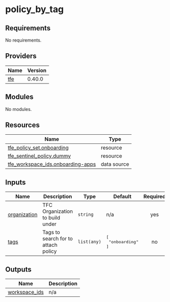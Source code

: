 # policy_by_tag

<!-- BEGINNING OF PRE-COMMIT-TERRAFORM DOCS HOOK -->
## Requirements

No requirements.

## Providers

| Name | Version |
|------|---------|
| <a name="provider_tfe"></a> [tfe](#provider\_tfe) | 0.40.0 |

## Modules

No modules.

## Resources

| Name | Type |
|------|------|
| [tfe_policy_set.onboarding](https://registry.terraform.io/providers/hashicorp/tfe/latest/docs/resources/policy_set) | resource |
| [tfe_sentinel_policy.dummy](https://registry.terraform.io/providers/hashicorp/tfe/latest/docs/resources/sentinel_policy) | resource |
| [tfe_workspace_ids.onboarding-apps](https://registry.terraform.io/providers/hashicorp/tfe/latest/docs/data-sources/workspace_ids) | data source |

## Inputs

| Name | Description | Type | Default | Required |
|------|-------------|------|---------|:--------:|
| <a name="input_organization"></a> [organization](#input\_organization) | TFC Organization to build under | `string` | n/a | yes |
| <a name="input_tags"></a> [tags](#input\_tags) | Tags to search for to attach policy | `list(any)` | <pre>[<br>  "onboarding"<br>]</pre> | no |

## Outputs

| Name | Description |
|------|-------------|
| <a name="output_workspace_ids"></a> [workspace\_ids](#output\_workspace\_ids) | n/a |
<!-- END OF PRE-COMMIT-TERRAFORM DOCS HOOK -->
